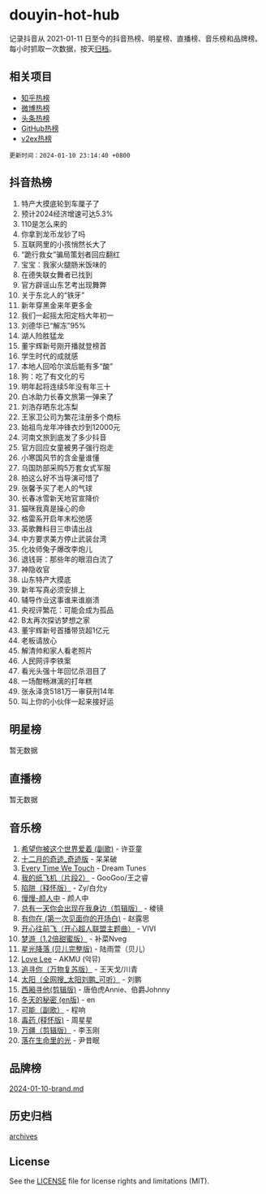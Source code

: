 # douyin-hot-hub

记录抖音从 2021-01-11 日至今的抖音热榜、明星榜、直播榜、音乐榜和品牌榜。每小时抓取一次数据，按天[归档](archives)。

## 相关项目

- [知乎热榜](https://github.com/lonnyzhang423/zhihu-hot-hub)
- [微博热榜](https://github.com/lonnyzhang423/weibo-hot-hub)
- [头条热榜](https://github.com/lonnyzhang423/toutiao-hot-hub)
- [GitHub热榜](https://github.com/lonnyzhang423/github-hot-hub)
- [v2ex热榜](https://github.com/lonnyzhang423/v2ex-hot-hub)


`更新时间：2024-01-10 23:14:40 +0800`

## 抖音热榜

1. 特产大摸底轮到车厘子了
1. 预计2024经济增速可达5.3%
1. 110是怎么来的
1. 你拿到龙币龙钞了吗
1. 互联网里的小孩悄然长大了
1. “跪行救女”骗局策划者回应翻红
1. 宝宝：我家火腿肠米饭味的
1. 在德失联女舞者已找到
1. 官方辟谣山东艺考出现舞弊
1. 关于东北人的“铁牙”
1. 新年穿黑金来年更多金
1. 我们一起摇太阳定档大年初一
1. 刘德华已“解冻”95%
1. 湖人险胜猛龙
1. 董宇辉新号刚开播就登榜首
1. 学生时代的成就感
1. 本地人回哈尔滨后能有多“酸”
1. 狗：吃了有文化的亏
1. 明年起将连续5年没有年三十
1. 白冰助力长春文旅第一弹来了
1. 刘浩存晒东北冻梨
1. 王家卫公司为繁花注册多个商标
1. 始祖鸟龙年冲锋衣炒到12000元
1. 河南文旅到底发了多少抖音
1. 官方回应女童被男子强行抱走
1. 小寒国风节的含金量谁懂
1. 乌国防部采购5万套女式军服
1. 拍这么好不当导演可惜了
1. 张馨予买了老人的气球
1. 长春冰雪新天地官宣降价
1. 猫咪我真是操心的命
1. 格雷系开启年末松弛感
1. 英歌舞科目三申请出战
1. 中方要求美方停止武装台湾
1. 化妆师兔子爆改李炮儿
1. 退钱哥：那些年的眼泪白流了
1. 神隐收官
1. 山东特产大摸底
1. 新年写真必须安排上
1. 辅导作业这事谁来谁崩溃
1. 央视评繁花：可能会成为孤品
1. B太再次探访梦想之家
1. 董宇辉新号首播带货超1亿元
1. 老板请放心
1. 解清帅和家人看老照片
1. 人民网评李铁案
1. 看光头强十年回忆杀泪目了
1. 一场酣畅淋漓的打年糕
1. 张永泽贪5181万一审获刑14年
1. 叫上你的小伙伴一起来接好运

## 明星榜

暂无数据

## 直播榜

暂无数据

## 音乐榜

1. [希望你被这个世界爱着 (副歌)](https://sf6-cdn-tos.douyinstatic.com/obj/tos-cn-ve-2774/oUHCmWQfZlE3QQBKBeD8rCFLpJzPgCpImhsxMt) - 许亚童
1. [十二月的奇迹_奇迹版](https://sf6-cdn-tos.douyinstatic.com/obj/tos-cn-ve-2774/oMslvA9FBzGMGHnyUuoiiUjtIAXfMz6tzwByW8) - 呆呆破
1. [Every Time We Touch](https://sf6-cdn-tos.douyinstatic.com/obj/tos-cn-ve-2774/ogN6lUKQeBBfEVhIOMikG1CcJjugxk1tztZyhP) - Dream Tunes
1. [我的纸飞机（片段2）](https://sf86-cdn-tos.douyinstatic.com/obj/tos-cn-ve-2774/oM2ZrKcg2CD5AeRB2gkeXOFB1IxAGJdZPazYHf) - GooGoo/王之睿
1. [陷阱（释怀版）](https://sf86-cdn-tos.douyinstatic.com/obj/tos-cn-ve-2774/oE8C21LeZrzKLDFfQYgMzx4GAIHageG5IzayY7) - Zy/白允y
1. [慢慢-颜人中](https://sf86-cdn-tos.douyinstatic.com/obj/tos-cn-ve-2774/ocjHNfBXdBxQNC8ZGAeoLMFTUgtBg8bkExunDC) - 颜人中
1. [总有一天你会出现在我身边（剪辑版）](https://sf86-cdn-tos.douyinstatic.com/obj/tos-cn-ve-2774/oMLsHwhWW7CYoAhoWB9EXUQIzNBsfAJxpAoxCU) - 棱镜
1. [有你在 (第一次见面你的开场白)](https://sf86-cdn-tos.douyinstatic.com/obj/tos-cn-ve-2774/oAthrQ3ClJBfI57uBoFEgNDYtNCZ0TSYQQfxQ0) - 赵露思
1. [开心往前飞（开心超人联盟主题曲）](https://sf86-cdn-tos.douyinstatic.com/obj/tos-cn-ve-2774/9d8fb7c82cf1421fb93a9fe925275e0a) - VIVI
1. [梦游（1.2倍甜蜜版）](https://sf86-cdn-tos.douyinstatic.com/obj/tos-cn-ve-2774/o4gyAUm8hwufoEABmwVIiQtHsFuGzAEEWtNMzo) - 补菜Nveg
1. [星光降落 (贝儿完整版)](https://sf3-cdn-tos.douyinstatic.com/obj/tos-cn-ve-2774/okwB9hAwyAtsFFkFBzAX1hOOfQuIoMNs0W2Mwr) - 陆雨萱（贝儿）
1. [Love Lee](https://sf86-cdn-tos.douyinstatic.com/obj/tos-cn-ve-2774/o05GbkJGbCBTdDnMtB0fwOYgkeZp23vrWQDQBS) - AKMU (악뮤)
1. [追寻你（万物复苏版）](https://sf86-cdn-tos.douyinstatic.com/obj/tos-cn-ve-2774/oYeAZJsbjIDit9APmBg8u6uDUQnHmoCf3gbo74) - 王天戈/川青
1. [太阳（全网搜_太阳刘鹏_可听）](https://sf3-cdn-tos.douyinstatic.com/obj/tos-cn-ve-2774/ogWbyIQnlBFImVbeDocRdCIYtBHlbJXgfZMvgz) - 刘鹏
1. [西厢寻他(剪辑版)](https://sf86-cdn-tos.douyinstatic.com/obj/tos-cn-ve-2774/oUsAVfAQKlRNxEv5qxvIB8o5qmIWUcXbzJKJhw) - 唐伯虎Annie、伯爵Johnny
1. [冬天的秘密 (en版)](https://sf86-cdn-tos.douyinstatic.com/obj/tos-cn-ve-2774/okIuMHDdzyf3FjGK4Lphe1vfHcQaPIHAg0Z4CR) - en
1. [可能（副歌）](https://sf6-cdn-tos.douyinstatic.com/obj/tos-cn-ve-2774/cde1731888894259b333569393c2fb51) - 程响
1. [毒药 (释怀版)](https://sf86-cdn-tos.douyinstatic.com/obj/tos-cn-ve-2774/oYILMEAzspdZBIzy4frJNB8ZHPHWAhiwowd4Ad) - 周星星
1. [万疆（剪辑版）](https://sf86-cdn-tos.douyinstatic.com/obj/tos-cn-ve-2774/ooG7oVgFlDTelKCjCsTTobQvbdtj1BBQXnfZd8) - 李玉刚
1. [落在生命里的光](https://sf3-cdn-tos.douyinstatic.com/obj/tos-cn-ve-2774/d9ffa8c090124ea58bb10df9b510c01d) - 尹昔眠

## 品牌榜

[2024-01-10-brand.md](archives/2024-01-10-brand.md)

## 历史归档

[archives](archives)

## License

See the [LICENSE](LICENSE) file for license rights and limitations (MIT).
